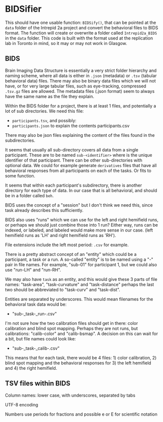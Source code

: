 # BIDSifier

This should have one usable function: `BIDSify()`, that can be pointed at the `data` folder of the Intrepid 2a project and convert the behavioral files to BIDS format. The function will create or overwrite a folder called `Intrepid2a_BIDS` in the `data` folder. This code is built with the format used at the replication lab in Toronto in mind, so it may or may not work in Glasgow.

## BIDS

Brain Imaging Data Structure is essentially a very strict folder hierarchy and naming scheme, where all data is either in `.json` (metadata) or `.tsv` (tabular behavioral data) files. There may also be binary data files which we will not have, or for very large tabular files, such as eye-tracking, compressed `.tsv.gz` files are allowed. The metadata files (.json format) seem to always have the same name as the file they explain.

Within the BIDS folder for a project, there is at least 1 files, and potentially a lot of sub directories. We need this file:

- `participants.tsv`, and possibly:
- `participants.json` to explain the contents participants.csv

There may also be json files explaining the content of the files found in the subdirectories.

It seems that usually all sub-directory covers all data from a single participant. These are to be named `sub-<identifier>` where <identifier> is the unique identifier of that participant. There can be other sub-directories with optional data. We could for example generate `derivatives` files that have all behavioral responses from all participants on each of the tasks. Or fits to some function.

It seems that within each participant's subdirectory, there is another directory for each type of data. In our case that is all behavioral, and should be in a folder called `beh`.

BIDS uses the concept of a "session" but I don't think we need this, since task already describes this sufficiently.

BIDS also uses "runs" which we can use for the left and right hemifield runs, or perhaps we should just combine those into 1 run? Either way, runs can be indexed, or labeled, and labeled would make more sense in our case. (left hemifield runs as 'LH' and right hemifield runs as 'RH').

File extensions include the left most period: `.csv` for example.

There is a pretty abstract concept of an "entity" which could be a participant, a task or a run. A so-called "entity" is to be named using a "<key>-<value>" pair in file names. For example, "sub-01" for participant 1, but we could also use "run-LH" and "run-RH".

We may also have `task` as an entity, and this would give these 3 parts of file names: "task-area", "task-curvature" and "task-distance" perhaps the last two should be abbreviated to "task-curv" and "task-dist".

Entities are separated by underscores. This would mean filenames for the behavioral task data would be:

- "sub-<ID>_task-<task>_run-<hemifield>.csv"

I'm not sure how the two calibration files should get in there: color calibration and blind spot mapping. Perhaps they are not runs, but calibrations: "calib-color" and "calib-bsmap". A decision on this can wait for a bit, but file names could look like:

- "sub-<ID>_task-<task>_calib-<type>.csv"

This means that for each task, there would be 4 files: 1) color calibration, 2) blind spot mapping and the behavioral responses for 3) the left hemifield and 4) the right hemifield.

## TSV files within BIDS

Column names: lower case, with underscores, separated by tabs

UTF-8 encoding

Numbers use periods for fractions and possible e or E for scientific notation




